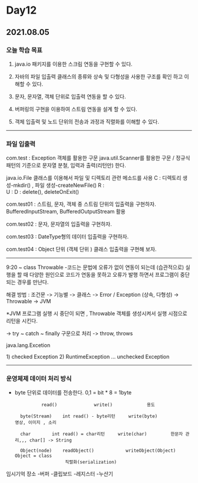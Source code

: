# Day12


## 2021.08.05



### 오늘 학습 목표 

1. java.io 패키지를 이용한 스크림 연동을 구현할 수 있다.

2. 자바의 파일 입출력 클래스의 종류와 상속 및 다형성을 사용한 구조를 확인 하고 이해할 수 있다.

3. 문자, 문자열, 객체  단위로 입출력 연동을 할 수 있다.

4. 버퍼링의 구현을 이용하여 스트림 연동을 설계 할 수 있다.

5. 객체 입출력 및 노드 단위의 전송과 과정과 직렬화를 이해할 수 있다.

---------------------------------------------------------------

### 파일 입출력
com.test : 	Exception 객체를 활용한 구문 
		java.util.Scanner를 활용한 구문 / 정규식 패턴의 기준으로 문자열 분철, 입력과 출력(리턴만) 한다.
			
java.io.File 클래스를 이용해서 파일 및 디렉토리 관련 메소드를 사용
C : 디렉토리 생성-mkdir() , 파일 생성-createNewFile()
R : 	
U :
D : delete(), deleteOnExit()
			
com.test01 : 스트림, 문자, 객체 중 스트림 단위의 입출력을 구현하자.
			 BufferedInputStream, BufferedOutputStream 활용
			 
com.test02 : 문자, 문자열의 입출력을 구현하자.

com.test03 : DateType형의 데이터 입출력을 구현하자.

com.test04 : Object 단위 (객체 단위 ) 클래스 입출력을 구현해 보자.


----------------------------------------------------------------
9:20 ~ 
class Throwable
-코드는 문법에 오류가 없이 연동이 되는데 
(습관적으로) 실행을 할 때 다양한 원인으로 코드가 연동을 못하고 
오류가 발행 하면서 프로그램이 중단 되는 경우를 만난다.

해결 방법 : 조건문 -> 기능별 -> 클래스 -> Error / Exception (상속, 다형성)
		-> Throwable  -> JVM 
		
<p>*JVM 프로그램 실행 시 중단이 되면 , Throwable 객체를 생성시켜서 실행 시점으로 리턴을 시킨다. </p>
-> try ~ catch  ~ finally 구문으로 처리 -> throw, throws 


<p>java.lang.Excetion</p>	
	1) checked Exception
	2) RuntimeException  ... unchecked Exception
				 	
-------------------------------------------------------------------

### 운영체제 데이터 처리 방식

- byte 단위로 데이터를 전송한다. 
0,1 = bit * 8 = 1byte

	   			read()				write()				용도 

		byte(Stream)	int read() - byte리턴		write(byte) 			영상, 이미지 , 소리

		char 		int read() = char리턴		write(char)			한문자 관리,,, char[] -> String

		Object(node) 	readObject()			writeObject(Object)		  Object = class
						 직렬화(serialization)


임시기억 장소 
-버퍼 
-클립보드
-레지스터 
-누산기


							

							
							
				 	
				 	
				 	
				 	
				 	
				 	
